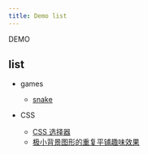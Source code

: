 ```yaml
---
title: Demo list
---
```

<script>
  var _hmt = _hmt || [];
  (function() {
    var hm = document.createElement("script");
    hm.src = "https://hm.baidu.com/hm.js?65cf33491657c28806b6f5f1aed79ac7";
    var s = document.getElementsByTagName("script")[0];
    s.parentNode.insertBefore(hm, s);
  })();
</script>

DEMO

## list

- games
  + [snake](./games/snake/snake.html)

- CSS
  + [CSS 选择器](./icss/selector.html)
  + [极小背景图形的重复平铺趣味效果](./icss/repeating-background/)
